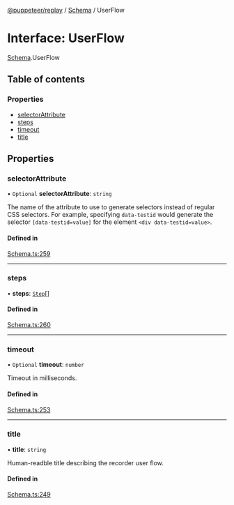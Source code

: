[@puppeteer/replay](../README.md) / [Schema](../modules/Schema.md) / UserFlow

# Interface: UserFlow

[Schema](../modules/Schema.md).UserFlow

## Table of contents

### Properties

- [selectorAttribute](Schema.UserFlow.md#selectorattribute)
- [steps](Schema.UserFlow.md#steps)
- [timeout](Schema.UserFlow.md#timeout)
- [title](Schema.UserFlow.md#title)

## Properties

### selectorAttribute

• `Optional` **selectorAttribute**: `string`

The name of the attribute to use to generate selectors instead of regular
CSS selectors. For example, specifying `data-testid` would generate the
selector `[data-testid=value]` for the element `<div data-testid=value>`.

#### Defined in

[Schema.ts:259](https://github.com/puppeteer/replay/blob/main/src/Schema.ts#L259)

---

### steps

• **steps**: [`Step`](../modules/Schema.md#step)[]

#### Defined in

[Schema.ts:260](https://github.com/puppeteer/replay/blob/main/src/Schema.ts#L260)

---

### timeout

• `Optional` **timeout**: `number`

Timeout in milliseconds.

#### Defined in

[Schema.ts:253](https://github.com/puppeteer/replay/blob/main/src/Schema.ts#L253)

---

### title

• **title**: `string`

Human-readble title describing the recorder user flow.

#### Defined in

[Schema.ts:249](https://github.com/puppeteer/replay/blob/main/src/Schema.ts#L249)
